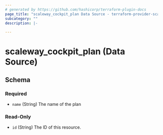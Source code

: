 ```yaml
---
# generated by https://github.com/hashicorp/terraform-plugin-docs
page_title: "scaleway_cockpit_plan Data Source - terraform-provider-scaleway"
subcategory: ""
description: |-
  
---
```


# scaleway_cockpit_plan (Data Source)





<!-- schema generated by tfplugindocs -->
## Schema

### Required

- `name` (String) The name of the plan

### Read-Only

- `id` (String) The ID of this resource.
